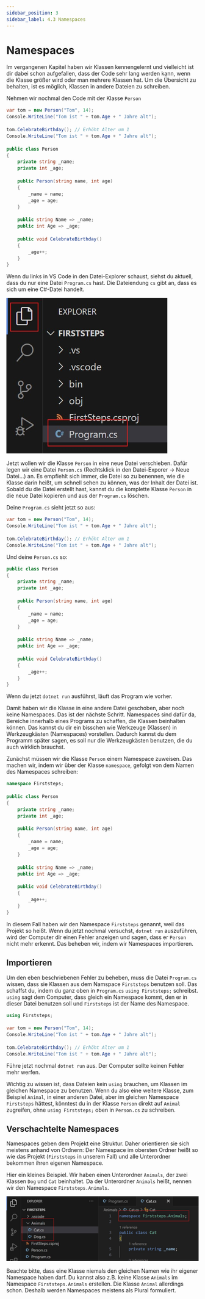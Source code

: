 ```yaml
---
sidebar_position: 3
sidebar_label: 4.3 Namespaces
---
```


# Namespaces

Im vergangenen Kapitel haben wir Klassen kennengelernt und vielleicht ist dir dabei schon aufgefallen, dass der Code sehr lang werden kann, wenn die Klasse größer wird oder man mehrere Klassen hat. Um die Übersicht zu behalten, ist es möglich, Klassen in andere Dateien zu schreiben.

Nehmen wir nochmal den Code mit der Klasse `Person`

```cs
var tom = new Person("Tom", 14);
Console.WriteLine("Tom ist " + tom.Age + " Jahre alt");

tom.CelebrateBirthday(); // Erhöht Alter um 1
Console.WriteLine("Tom ist " + tom.Age + " Jahre alt");

public class Person
{
    private string _name;
    private int _age;

    public Person(string name, int age)
    {
        _name = name;
        _age = age;
    }

    public string Name => _name;
    public int Age => _age;

    public void CelebrateBirthday()
    {
        _age++;
    }
}
```

Wenn du links in VS Code in den Datei-Explorer schaust, siehst du aktuell, dass du nur eine Datei `Program.cs` hast. Die Dateiendung `cs` gibt an, dass es sich um eine C#-Datei handelt.

![Ein Screenshot aus VS Code, der eine Datei 'Program.cs' im Datei-Explorer zeigt](../../../assets/csharp/vscode_namespace_single_file.jpg)

Jetzt wollen wir die Klasse `Person` in eine neue Datei verschieben. Dafür legen wir eine Datei `Person.cs` (Rechtsklick in den Datei-Exporer -> Neue Datei...) an. Es empfiehlt sich immer, die Datei so zu benennen, wie die Klasse darin heißt, um schnell sehen zu können, was der Inhalt der Datei ist.<br/>
Sobald du die Datei erstellt hast, kannst du die komplette Klasse `Person` in die neue Datei kopieren und aus der `Program.cs` löschen.

Deine `Program.cs` sieht jetzt so aus:
```cs
var tom = new Person("Tom", 14);
Console.WriteLine("Tom ist " + tom.Age + " Jahre alt");

tom.CelebrateBirthday(); // Erhöht Alter um 1
Console.WriteLine("Tom ist " + tom.Age + " Jahre alt");
```

Und deine `Person.cs` so:
```cs
public class Person
{
    private string _name;
    private int _age;

    public Person(string name, int age)
    {
        _name = name;
        _age = age;
    }

    public string Name => _name;
    public int Age => _age;

    public void CelebrateBirthday()
    {
        _age++;
    }
}
```

Wenn du jetzt `dotnet run` ausführst, läuft das Program wie vorher.

Damit haben wir die Klasse in eine andere Datei geschoben, aber noch keine Namespaces. Das ist der nächste Schritt. Namespaces sind dafür da, Bereiche innerhalb eines Programs zu schaffen, die Klassen beinhalten können. Das kannst du dir ein bisschen wie Werkzeuge (Klassen) in Werkzeugkästen (Namespaces) vorstellen. Dadurch kannst du dem Programm später sagen, es soll nur die Werkzeugkästen benutzen, die du auch wirklich brauchst.

Zunächst müssen wir die Klasse `Person` einem Namespace zuweisen. Das machen wir, indem wir über der Klasse `namespace`, gefolgt von dem Namen des Namespaces schreiben:

```cs
namespace Firststeps;

public class Person
{
    private string _name;
    private int _age;

    public Person(string name, int age)
    {
        _name = name;
        _age = age;
    }

    public string Name => _name;
    public int Age => _age;

    public void CelebrateBirthday()
    {
        _age++;
    }
}
```

In diesem Fall haben wir den Namespace `Firststeps` genannt, weil das Projekt so heißt. Wenn du jetzt nochmal versuchst, `dotnet run` auszuführen, wird der Computer dir einen Fehler anzeigen und sagen, dass er `Person` nicht mehr erkennt. Das beheben wir, indem wir Namespaces importieren.

## Importieren

Um den eben beschriebenen Fehler zu beheben, muss die Datei `Program.cs` wissen, dass sie Klassen aus dem Namspace `Firststeps` benutzen soll. Das schaffst du, indem du ganz oben in `Program.cs` `using Firststeps;` schreibst. `using` sagt dem Computer, dass gleich ein Namespace kommt, den er in dieser Datei benutzen soll und `Firststeps` ist der Name des Namespace.

```cs
using Firststeps;

var tom = new Person("Tom", 14);
Console.WriteLine("Tom ist " + tom.Age + " Jahre alt");

tom.CelebrateBirthday(); // Erhöht Alter um 1
Console.WriteLine("Tom ist " + tom.Age + " Jahre alt");
```

Führe jetzt nochmal `dotnet run` aus. Der Computer sollte keinen Fehler mehr werfen.

Wichtig zu wissen ist, dass Dateien kein `using` brauchen, um Klassen im gleichen Namespace zu benutzen. Wenn du also eine weitere Klasse, zum Beispiel `Animal`, in einer anderen Datei, aber im gleichen Namespace `Firststeps` hättest, könntest du in der Klasse `Person` direkt auf `Animal` zugreifen, ohne `using Firststeps;` oben in `Person.cs` zu schreiben.

## Verschachtelte Namespaces

Namespaces geben dem Projekt eine Struktur. Daher orientieren sie sich meistens anhand von Ordnern: Der Namespace im obersten Ordner heißt so wie das Projekt (`Firststeps` in unserem Fall) und alle Unterordner bekommen ihren eigenen Namespace.

Hier ein kleines Beispiel. Wir haben einen Unterordner `Animals`, der zwei Klassen `Dog` und `Cat` beinhaltet. Da der Unterordner `Animals` heißt, nennen wir den Namespace `Firststeps.Animals`.

![Ein Screenshot aus VS Code, der eine Klasse "Cat" in einem Unterorder "Animals" zeigt. Die Klasse hat den Namespace "Firststeps.Animals"](../../../assets/csharp/vscode_namespace_nested.jpg)

Beachte bitte, dass eine Klasse niemals den gleichen Namen wie ihr eigener Namespace haben darf. Du kannst also z.B. keine Klasse `Animals` im Namespace `Firststeps.Animals` erstellen. Die Klasse `Animal` allerdings schon. Deshalb werden Namespaces meistens als Plural formuliert.